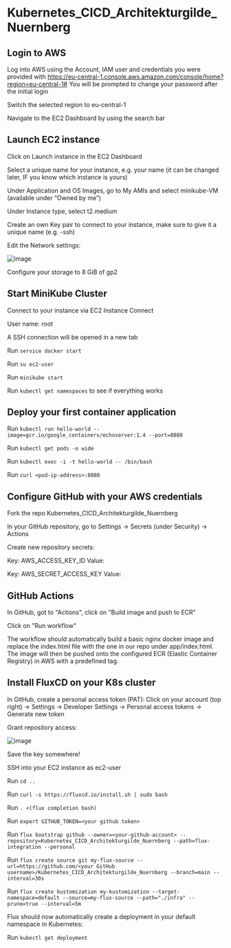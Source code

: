 # Kubernetes_CICD_Architekturgilde_Nuernberg

## Login to AWS

  Log into AWS using the Account, IAM user and credentials you were provided with https://eu-central-1.console.aws.amazon.com/console/home?region=eu-central-1# 
  You will be prompted to change your password after the initial login

  Switch the selected region to eu-central-1

  Navigate to the EC2 Dashboard by using the search bar


## Launch EC2 instance

  Click on Launch instance in the EC2 Dashboard
  
  Select a unique name for your instance, e.g. your name (it can be changed later, IF you know which instance is yours)
  
  Under Application and OS Images, go to My AMIs and select minikube-VM (available under “Owned by me”)
  
  Under Instance type, select t2.medium
  
  Create an own Key pair to connect to your instance, make sure to give it a unique name (e.g. <yourname>-ssh)
  
  Edit the Network settings:
  
  ![image](https://user-images.githubusercontent.com/113344386/192980055-acb8cc7c-793a-487a-980c-bee7631a0598.png)


  Configure your storage to 8 GiB of gp2

## Start MiniKube Cluster
  
  Connect to your instance via EC2 Instance Connect
  
  User name: root
  
  A SSH connection will be opened in a new tab
  
  Run `service docker start`
  
  Run `su ec2-user`
  
  Run `minikube start`
  
  Run `kubectl get namespaces` to see if everything works

## Deploy your first container application
  
  Run `kubectl run hello-world --image=gcr.io/google_containers/echoserver:1.4 --port=8080`
  
  Run `kubectl get pods -o wide`
  
  Run `kubectl exec -i -t hello-world -- /bin/bash`
  
  Run `curl <pod-ip-address>:8080`
  
## Configure GitHub with your AWS credentials
  
  Fork the repo Kubernetes_CICD_Architekturgilde_Nuernberg
  
  In your GitHub repository, go to Settings -> Secrets (under Security) -> Actions
  
  Create new repository secrets:
  
  Key: AWS_ACCESS_KEY_ID    Value: <your aws access key>
  
  Key: AWS_SECRET_ACCESS_KEY    Value: <your aws secret access key>
  
## GitHub Actions
  
  In GitHub, got to "Actions", click on "Build image and push to ECR"
  
  Click on "Run workflow"
  
  The workflow should automatically build a basic nginx docker image and replace the index.html file with the one in our repo under app/index.html.
  The image will then be pushed onto the configured ECR (Elastic Container Registry) in AWS with a predefined tag.
  
## Install FluxCD on your K8s cluster
  
  In GitHub, create a personal access token (PAT): Click on your account (top right) -> Settings -> Developer Settings -> Personal access tokens -> Generate new token
  
  Grant repository access:
  
  ![image](https://user-images.githubusercontent.com/113344386/192984686-cb9baf0b-13e7-4c63-bb7e-588261d5fa10.png)
  
  Save the key somewhere!
  
  
  SSH into your EC2 instance as ec2-user
  
  Run `cd .. `
  
  Run `curl -s https://fluxcd.io/install.sh | sudo bash`
  
  Run `. <(flux completion bash)`
  
  Run `export GITHUB_TOKEN=<your github token>`
  
  Run `flux bootstrap github --owner=<your-github-account> --repository=Kubernetes_CICD_Architekturgilde_Nuernberg --path=flux-integration --personal`
  
  Run `flux create source git my-flux-source --url=https://github.com/<your GitHub username>/Kubernetes_CICD_Architekturgilde_Nuernberg --branch=main --interval=30s`
  
  Run `flux create kustomization my-kustomization --target-namespace=default --source=my-flux-source --path="./infra" --prune=true --interval=5m`
  
  Flux should now automatically create a deployment in your default namespace in Kubernetes:
  
  Run `kubectl get deployment`
